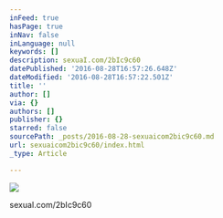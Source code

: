 ```yaml
---
inFeed: true
hasPage: true
inNav: false
inLanguage: null
keywords: []
description: sexuaI.com/2bIc9c60
datePublished: '2016-08-28T16:57:26.648Z'
dateModified: '2016-08-28T16:57:22.501Z'
title: ''
author: []
via: {}
authors: []
publisher: {}
starred: false
sourcePath: _posts/2016-08-28-sexuaicom2bic9c60.md
url: sexuaicom2bic9c60/index.html
_type: Article

---
```

![](https://the-grid-user-content.s3-us-west-2.amazonaws.com/cc3434be-28bf-400d-b168-76f51e3af53b.jpg)

sexuaI.com/2bIc9c60
